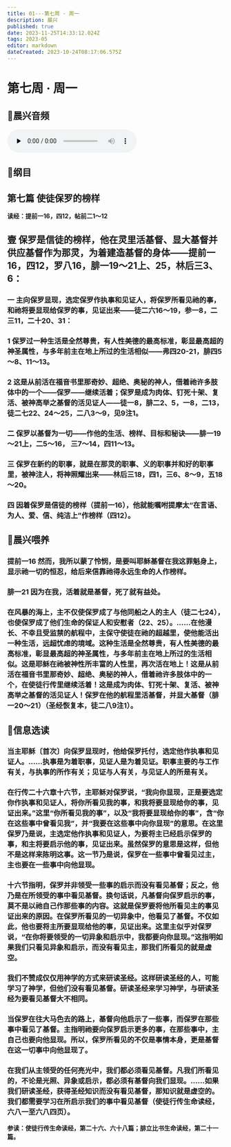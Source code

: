 ```yaml
---
title: 01---第七周 · 周一
description: 晨兴
published: true
date: 2023-11-25T14:33:12.024Z
tags: 2023-05
editor: markdown
dateCreated: 2023-10-24T08:17:06.575Z
---
```


# 第七周 · 周一
## 🎵晨兴音频
<audio id="audio" controls="" preload="none">
      <source id="mp3" src="/2023-05/week7/week7day1.mp3">
</audio>

## 📖纲目

## 第七篇  使徒保罗的榜样

**读经：提前一16，四12，帖前二1～12**

## 壹  保罗是信徒的榜样，他在灵里活基督、显大基督并供应基督作为那灵，为着建造基督的身体——提前一16，四12，罗八16，腓一19～21上、25，林后三3、6：

### 一  主向保罗显现，选定保罗作执事和见证人，将保罗所看见祂的事，和祂将要显现给保罗的事，见证出来——徒二六16～19，参一8，二三11，二十20、31：

### 1  保罗过一种生活是全然尊贵，有人性美德的最高标准，彰显最高超的神圣属性，与多年前主在地上所过的生活相似——弗四20-21，腓四5～8、11～13。

### 2  这是从前活在福音书里那奇妙、超绝、奥秘的神人，借着祂许多肢体中的一个——保罗——继续活着；保罗是成为肉体、钉死十架、复活、被神高举之基督的活见证人——徒一8，腓二2、5，一8，二13，徒二七22、24～25，二八3～9，见9注1。

### 二  保罗以基督为一切——作他的生活、榜样、目标和秘诀——腓一19～21上，二5～16， 三7～14，四11～13。

### 三  保罗在新约的职事，就是在那灵的职事、义的职事并和好的职事里，被神注人，将神照耀出来——林后三18，四1，三6、8～9，五18～20。

### 四 因着保罗是信徒的榜样（提前一16），他就能嘱咐提摩太“在言语、为人、爱、信、纯洁上”作榜样（四12）。

## 📖晨兴喂养

### **提前一16    然而，我所以蒙了怜悯，是要叫耶稣基督在我这罪魁身上，显示祂一切的恒忍，给后来信靠祂得永远生命的人作榜样。**

### **腓一21    因为在我，活着就是基督，死了就有益处。**

### 在风暴的海上，主不仅使保罗成了与他同船之人的主人（徒二七24），也使保罗成了他们生命的保证人和安慰者（22、25）。……在他漫长、不幸且受监禁的航程中，主保守使徒在祂的超越里，使他能活出一种生活，远超忧虑的境域。这种生活是全然尊贵，有人性美德的最高标准，彰显最高超的神圣属性，与多年前主在地上所过的生活相似。这是耶稣在祂被神性所丰富的人性里，再次活在地上！这是从前活在福音书里那奇妙、超绝、奥秘的神人，借着祂许多肢体中的一个，在使徒行传里继续活着！这是成为肉体、钉死十架、复活、被神高举之基督的活见证人！保罗在他的航程里活基督，并显大基督（腓一20～21）（圣经恢复本，徒二八9注1）。

## 📖信息选读

### 当主耶稣〔首次〕向保罗显现时，他给保罗托付，选定他作执事和见证人。……执事是为着职事，见证人是为着见证。职事主要的与工作有关，与执事的所作有关；见证与人有关，与见证人的所是有关。

### 在行传二十六章十六节，主耶稣对保罗说，“我向你显现，正是要选定你作执事和见证人，将你所看见我的事，和我将要显现给你的事，见证出来。”这里“你所看见我的事”，以及“我将要显现给你的事”，含“你在这些事中曾看见我”，并“我要在这些事中向你显现”的意思。在这里保罗乃是说，主选定他作执事和见证人，为要将主已经启示保罗的事，和主将要启示他的事，见证出来。虽然保罗的意思是这样，但他不是这样来陈明这事。这一节乃是说，保罗在一些事中曾看见过主，主也要在一些事中向他显现。

### 十六节指明，保罗并非领受一些事的启示而没有看见基督；反之，他乃是在所领受的事中看见基督。换句话说，凡基督向保罗启示的事，莫不是以祂自己作那些事的内容。这就是保罗要将他所看见主的事见证出来的原因。在保罗所看见的一切异象中，他看见了基督。不仅如此，他也要将主所要显现给他的事，见证出来。这里主似乎对保罗说，“在你将要领受的一切异象和启示中，我都要向你显现。”这指明如果我们只看见异象和启示，而没有看见主，那我们所看见的就是虚空。

### 我们不赞成仅仅用神学的方式来研读圣经。这样研读圣经的人，可能学习了神学，但他们没有看见基督。研读圣经来学习神学，与研读圣经为要看见基督大不相同。

### 当保罗在往大马色去的路上，基督向他启示了一些事，而保罗在那些事中看见了基督。主指明祂要向保罗启示更多的事，在那些事中，主自己也要向他显现。所以，保罗所看见的不仅是事情本身，更是基督在这一切事中向他显现了。

### 在我们从主领受的任何亮光中，我们都必须看见基督。凡我们所看见的，不论是光照、异象或启示，都必须有基督向我们显现。……如果我们研读圣经，获得圣经知识而没有看见基督，那知识就是虚空的。我们都需要学习在所启示我们的事中看见基督（使徒行传生命读经，六八一至六八四页）。

**参读：使徒行传生命读经，第二十六、六十八篇；腓立比书生命读经，第二十一篇。**
<!-- Google tag (gtag.js) -->
<script async src="https://www.googletagmanager.com/gtag/js?id=G-1P8709Z16T"></script>
<script>
  window.dataLayer = window.dataLayer || [];
  function gtag(){dataLayer.push(arguments);}
  gtag('js', new Date());

  gtag('config', 'G-1P8709Z16T');
</script>
